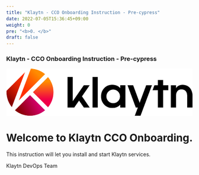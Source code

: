 ```yaml
---
title: "Klaytn - CCO Onboarding Instruction - Pre-cypress"
date: 2022-07-05T15:36:45+09:00
weight: 0
pre: "<b>0. </b>"
draft: false
---
```


### Klaytn - CCO Onboarding Instruction - Pre-cypress
![Klaytn Logo](/images/Logo-1.png?classes=border)

# Welcome to Klaytn CCO Onboarding.   
This instruction will let you install and start Klaytn services.   
   
Klaytn DevOps Team
